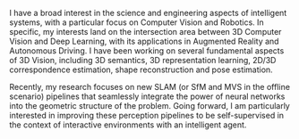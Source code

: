 I have a broad interest in the science and engineering aspects of intelligent systems, with a particular focus on Computer Vision and Robotics. In specific, my interests land on the intersection area between 3D Computer Vision and Deep Learning, with its applications in Augmented Reality and Autonomous Driving. 
I have been working on several fundamental aspects of 3D Vision, including 3D semantics, 3D representation learning, 2D/3D correspondence estimation, shape reconstruction and pose estimation.

Recently, my research focuses on new SLAM (or SfM and MVS in the offline scenario) pipelines that seamlessly integrate the power of neural networks into the geometric structure of the problem.
Going forward, I am particularly interested in improving these perception pipelines to be self-supervised in the context of interactive environments with an intelligent agent.
<!-- studying these questions in the context of complex, naturalistic tasks, to understand the extent to which our brain is indeed “optimal” and its limitations when facing challenging inference problem. -->